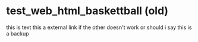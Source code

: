 # test_web_html_baskettball (old)
this is text this a external link if the other doesn't work or should i say this is a backup
